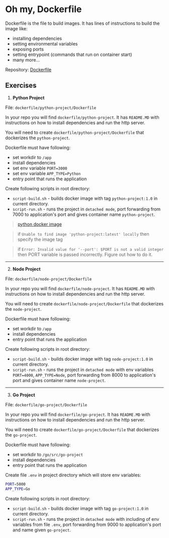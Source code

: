 # Oh my, Dockerfile

Dockerfile is the file to build images. It has lines of instructions to build the image like: 
- installing dependencies
- setting environmental variables
- exposing ports
- setting entrypoint (commands that run on container start)
- many more...

Repository: <a href="https://github.com/alem-classroom/student-docker-${GITHUB_LOGIN}/tree/master/dockerfile" class="repo-button">Dockerfile</a>

## Exercises

1. **Python Project**

File: `dockerfile/python-project/Dockerfile`

In your repo you will find `dockerfile/python-project`. It has `README.MD` with instructions on 
how to install dependencies and run the http server.

You will need to create `dockerfile/python-project/Dockerfile` that dockerizes the `python-project`.

Dockerfile must have following:
- set workdir to `/app`
- install dependencies
- set env variable `PORT=3000`
- set env variable `APP_TYPE=Python`
- entry point that runs the application

Create following scripts in root directory:
- `script-build.sh` - builds docker image with tag `python-project:1.0` in current directory.
- `script-run.sh` - runs the project in `detached mode`, port forwarding from 7000 to application's port and gives container name `python-project`.

> [python docker image](https://hub.docker.com/_/python)

> if `Unable to find image 'python-project:latest' locally` then specify the image tag

> if `Error: Invalid value for '--port': $PORT is not a valid integer` then PORT variable is passed incorrectly. Figure out how to do it.
___

2. **Node Project**

File: `dockerfile/node-project/Dockerfile`

In your repo you will find `dockerfile/node-project`. It has `README.MD` with instructions on 
how to install dependencies and run the http server.

You will need to create `dockerfile/node-project/Dockerfile` that dockerizes the `node-project`.

Dockerfile must have following:
- set workdir to `/app`
- install dependencies
- entry point that runs the application

Create following scripts in root directory:
- `script-build.sh` - builds docker image with tag `node-project:1.0` in current directory.
- `script-run.sh` - runs the project in `detached mode` with env variables `PORT=4000`, `APP_TYPE=Node`, port forwarding from 8000 to application's port and gives container name `node-project`.
___

3. **Go Project**

File: `dockerfile/go-project/Dockerfile`

In your repo you will find `dockerfile/go-project`. It has `README.MD` with instructions on 
how to install dependencies and run the http server.

You will need to create `dockerfile/go-project/Dockerfile` that dockerizes the `go-project`.

Dockerfile must have following:
- set workdir to `/go/src/go-project`
- install dependencies
- entry point that runs the application

Create file `.env` in project directory which will store env variables:
```bash
PORT=5000
APP_TYPE=Go
```

Create following scripts in root directory:
- `script-build.sh` - builds docker image with tag `go-project:1.0` in current directory.
- `script-run.sh` - runs the project in `detached mode` with including of env variables from file `.env`, port forwarding from 9000 to application's port and name given `go-project`.

